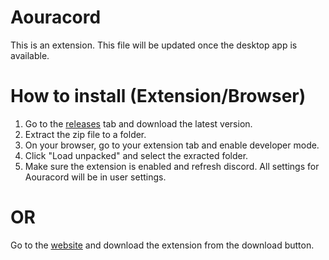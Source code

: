 # Aouracord
This is an extension. This file will be updated once the desktop app is available.
# How to install (Extension/Browser)
1. Go to the [releases](https://github.com/JSpeightADev/Aoura-Cord/releases/tag/ver) tab and download the latest version.
2. Extract the zip file to a folder.
3. On your browser, go to your extension tab and enable developer mode.
4. Click "Load unpacked" and select the exracted folder.
5. Make sure the extension is enabled and refresh discord. All settings for Aouracord will be in user settings.
# OR
Go to the [website](https://jspeightadev.github.io/aouracord.github.io/) and download the extension from the download button.
